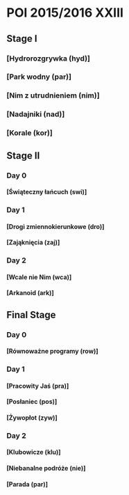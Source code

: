 # POI 2015/2016 XXIII

## Stage I

### [Hydrorozgrywka (hyd)]

### [Park wodny (par)]

### [Nim z utrudnieniem (nim)]

### [Nadajniki (nad)]

### [Korale (kor)]

## Stage II

### Day 0

#### [Świąteczny łańcuch (swi)]

### Day 1

#### [Drogi zmiennokierunkowe (dro)]

#### [Zająknięcia (zaj)]

### Day 2

#### [Wcale nie Nim (wca)]

#### [Arkanoid (ark)]

## Final Stage

### Day 0

#### [Równoważne programy (row)]

### Day 1

#### [Pracowity Jaś (pra)]

#### [Posłaniec (pos)]

#### [Żywopłot (zyw)]

### Day 2

#### [Klubowicze (klu)]

#### [Niebanalne podróże (nie)]

#### [Parada (par)]